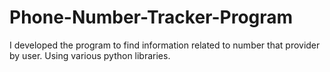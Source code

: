 # Phone-Number-Tracker-Program
I developed the program to find information related to number that provider by user. Using various  python libraries.
